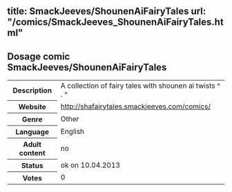 title: SmackJeeves/ShounenAiFairyTales
url: "/comics/SmackJeeves_ShounenAiFairyTales.html"
---
Dosage comic SmackJeeves/ShounenAiFairyTales
-----------------------------------------

<table class="comicinfo">
<tr>
<th>Description</th><td>A collection of fairy tales with shounen ai twists ^ . ^</td>
</tr>
<tr>
<th>Website</th><td><a href="http://shafairytales.smackjeeves.com/comics/">http://shafairytales.smackjeeves.com/comics/</a></td>
</tr>
<tr>
<th>Genre</th><td>Other</td>
</tr>
<tr>
<th>Language</th><td>English</td>
</tr>
<tr>
<th>Adult content</th><td>no</td>
</tr>
<tr>
<th>Status</th><td>ok on 10.04.2013</td>
</tr>
<tr>
<th>Votes</th><td>0</div></td>
</tr>
</table>
